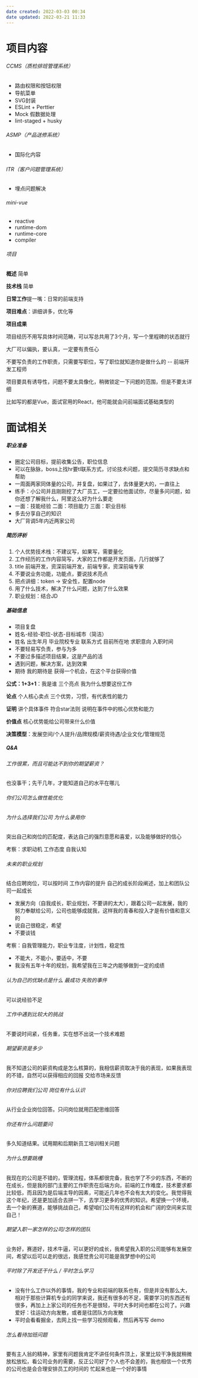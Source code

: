 ```yaml
---
date created: 2022-03-03 00:34
date updated: 2022-03-21 11:33
---
```


# 项目内容

###### CCMS（质检排班管理系统）

- 路由权限和按钮权限
- 导航菜单
- SVG封装
- ESLint + Perttier
- Mock 假数据处理
- lint-staged + husky

###### ASMP（产品送修系统）

- 国际化内容

###### ITR（客户问题管理系统）

- 埋点问题解决

###### mini-vue

- reactive
- runtime-dom
- runtime-core
- compiler

###### 项目

**概述** 简单

**技术栈** 简单

**日常工作**提一嘴：日常的前端支持

**项目难点**：讲细讲多，优化等

**项目成果**

项目经历不用写具体时间范畴，可以写总共用了3个月，写一个里程碑的状态就行

大厂可以偏执，要认真，一定要有责任心

不要写负责的工作职责，只需要写职位，写了职位就知道你是做什么的 -- 前端开发工程师

项目要具有诱导性，问题不要太具像化，稍微锁定一下问题的范围，但是不要太详细

比如写的都是Vue，面试官用的React，他可能就会问前端面试基础类型的

# 面试相关

##### 职业准备

- 圈定公司目标，提前收集公告，职位信息
- 可以在脉脉，boss上找hr要tl联系方式，讨论技术问题，提交简历寻求缺点和帮助
- 一周面两家同体量的公司，并复盘，如果过了，去体量更大的，一直往上
- 练手：小公司并且刚刚挖了大厂员工，一定要拉他面试你，尽量多问问题，如你还想了解我什么，阿里这么好为什么要走
- 一面：技能经验 二面：项目能力 三面：职业目标
- 多去分享自己的知识
- 大厂背调5年内近两家公司

##### 简历评析

1. 个人优势技术栈：不建议写，如果写，需要量化
2. 工作经历的工作内容简写，大家的工作都是开发页面，几行就够了
3. title 前端开发，资深前端开发，前端专家，资深前端专家
4. 不要说业务功能，功能点，要说技术亮点
5. 把点讲细：token → 安全性，配置node
6. 用了什么技术，解决了什么问题，达到了什么效果
7. 职业规划：结合JD

##### 基础信息

- 项目复盘
- 姓名-经验-职位-状态-目标城市（简洁）
- 姓名 出生年月 毕业院校专业 联系方式 目前所在地 求职意向 入职时间
- 不要轻易写负责，参与为多
- 不要过多描述项目结果，这是产品的活
- 遇到问题，解决方案，达到效果
- 期待 我的期待是 获得一个机会，在这个平台获得价值

**公式：1+3+1**：我是谁 三个亮点 我为什么想要这份工作

**论点** 个人核心卖点 三个优势，习惯，有代表性的能力

**证明** 讲个具体事件 符合star法则 说明在事件中的核心优势和能力

**价值点** 核心优势能给公司带来什么价值

**决策模型**：发展空间/个人提升/品牌规模/薪资待遇/企业文化/管理规范

##### Q&A

###### 工作很累，而且可能达不到你的期望薪资？

也没事干；先干几年，才能知道自己的水平在哪儿

###### 你们公司怎么做性能优化

###### 为什么选择我们公司 为什么录用你

突出自己和岗位的匹配度，表达自己的强烈意愿和喜爱，以及能够做好的信心

考察：求职动机 工作态度 自我认知

###### 未来的职业规划

结合应聘岗位，可以按时间 工作内容的提升 自己的成长阶段阐述，加上和团队公司一起成长

- 发展方向（自我成长，职业规划，不要讲的太大），跟着公司一起发展，我的努力奉献给公司，公司也能够成就我，这样我的青春和投入才是有价值和意义的
- 说自己很稳定，希望
- 不要谈钱

考察：自我管理能力，职业专注度，计划性，稳定性

- 不能大，不能小，要适中，不要
- 我没有五年十年的规划，我希望我在三年之内能够做到一定的成绩

###### 认为自己的优缺点是什么 最成功 失败的事件

可以说经验不足

###### 工作中遇到比较大的挑战

不要说时间紧，任务重，实在想不出说一个技术难题

###### 期望薪资是多少

我不知道公司的薪资构成是怎么核算的，我相信薪资取决于我的表现，如果我表现的不错，自然可以获得相应的回报   交给市场来反馈

###### 你对应聘我们公司 岗位有什么认识

从行业企业岗位回答。只问岗位就用匹配思维回答

###### 你还有什么问题要问

多久知道结果。试用期和后期新员工培训相关问题

###### 为什么想要跳槽

我现在的公司是不错的，管理流程，体系都很完备，我也学了不少的东西，不断的在成长，但是我的部门主要的工作职责在后端方向，前端的工作难度，技术要求都比较低，而且因为是后端主导的因素，可能近几年也不会有太大的变化。我觉得我这个年纪，还是更加适合去拼一下，去学习更多的优秀的知识。希望换一个环境，去一个新的赛道，能够挑战自己，希望咱们公司有这样的机会和广阔的空间来实现自己！

###### 期望入职一家怎样的公司/怎样的团队

业务好，赛道好，技术牛逼，可以更好的成长，我希望我入职的公司能够有发展空间，希望以后可以走的很远，我感觉贵公司可能是我梦想中的公司

###### 平时除了开发还干什么 / 平时怎么学习

- 没有什么工作以外的事情，我的专业和前端的联系也有，但是并没有那么大，相对于那些计算机专业的同学来说，我还有很多的不足，需要学习的东西还有很多，再加上上家公司的任务也不是很轻，平时大多时间也都在公司了。兴趣爱好：往运动方向发散，或者是往团队方向发散
- 平时会看看掘金，去网上找一些学习视频观看，然后再写写 demo

###### 怎么看待加班问题

要有主人翁的精神，家里有问题我肯定不讲任何条件顶上，家里比较干净我就稍微放松放松，看公司业务的需要，反正公司好了个人也不会差的，我也相信一个优秀的公司也是会合理安排员工的时间的
忙起来也是一个好的事情
